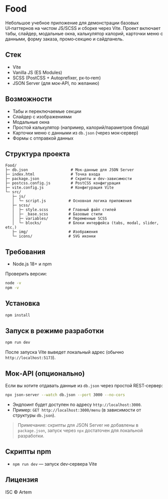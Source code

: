 # Food

Небольшое учебное приложение для демонстрации базовых UI‑паттернов на чистом JS/SCSS и сборке через Vite. Проект включает табы, слайдер, модальные окна, калькулятор калорий, карточки меню с данными, форму заказа, промо‑секцию и сайдпанель.

## Стек

- Vite
- Vanilla JS (ES Modules)
- SCSS (PostCSS + Autoprefixer, px‑to‑rem)
- JSON Server (для мок‑API, по желанию)

## Возможности

- Табы и переключаемые секции
- Слайдер с изображениями
- Модальные окна
- Простой калькулятор (например, калорий/параметров блюда)
- Карточки меню с данными из `db.json` (через мок‑сервер)
- Формы с отправкой данных

## Структура проекта

```text
Food/
├─ db.json                   # Мок‑данные для JSON Server
├─ index.html                # Точка входа
├─ package.json              # Скрипты и dev‑зависимости
├─ postcss.config.js         # PostCSS конфигурация
├─ vite.config.js            # Конфигурация Vite
└─ src/
   ├─ js/
   │  └─ script.js          # Основная логика приложения
   ├─ scss/
   │  ├─ style.scss         # Главный файл стилей
   │  ├─ _base.scss         # Базовые стили
   │  ├─ variables/         # Переменные SCSS
   │  └─ blocks/            # Блоки интерфейса (tabs, modal, slider, etc.)
   ├─ img/                  # Изображения
   └─ icons/                # SVG иконки
```

## Требования

- Node.js 18+ и npm

Проверить версии:

```bash
node -v
npm -v
```

## Установка

```bash
npm install
```

## Запуск в режиме разработки

```bash
npm run dev
```

После запуска Vite выведет локальный адрес (обычно `http://localhost:5173`).

## Мок‑API (опционально)

Если вы хотите отдавать данные из `db.json` через простой REST‑сервер:

```bash
npx json-server --watch db.json --port 3000 --no-cors
```

- Эндпоинт будет доступен по адресу `http://localhost:3000`.
- Пример: `GET http://localhost:3000/menu` (в зависимости от структуры `db.json`).

> Примечание: скрипты для JSON Server не добавлены в `package.json`, запуск через `npx` достаточен для локальной разработки.

## Скрипты npm

- `npm run dev` — запуск dev‑сервера Vite

## Лицензия

ISC © Artem
